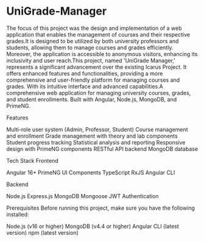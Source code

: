 # UniGrade-Manager
The focus of this project was the design and implementation of a web application that enables the management of courses and their respective grades.It is designed to be utilized by both university professors and students, allowing them to manage courses and grades efficiently. Moreover, the application is accessible to anonymous visitors, enhancing its inclusivity and user reach.This project, named 'UniGrade Manager,' represents a significant advancement over the existing Icarus Project. It offers enhanced features and functionalities, providing a more comprehensive and user-friendly platform for managing courses and grades. With its intuitive interface and advanced capabilities.A comprehensive web application for managing university courses, grades, and student enrollments. Built with Angular, Node.js, MongoDB, and PrimeNG.



Features

Multi-role user system (Admin, Professor, Student)
Course management and enrollment
Grade management with theory and lab components
Student progress tracking
Statistical analysis and reporting
Responsive design with PrimeNG components
RESTful API backend
MongoDB database

Tech Stack
Frontend

Angular 16+
PrimeNG UI Components
TypeScript
RxJS
Angular CLI

Backend

Node.js
Express.js
MongoDB
Mongoose
JWT Authentication

Prerequisites
Before running this project, make sure you have the following installed:

Node.js (v16 or higher)
MongoDB (v4.4 or higher)
Angular CLI (latest version)
npm (latest version)

